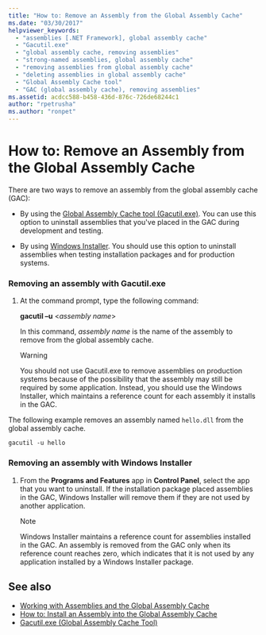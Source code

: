 ```yaml
---
title: "How to: Remove an Assembly from the Global Assembly Cache"
ms.date: "03/30/2017"
helpviewer_keywords:
  - "assemblies [.NET Framework], global assembly cache"
  - "Gacutil.exe"
  - "global assembly cache, removing assemblies"
  - "strong-named assemblies, global assembly cache"
  - "removing assemblies from global assembly cache"
  - "deleting assemblies in global assembly cache"
  - "Global Assembly Cache tool"
  - "GAC (global assembly cache), removing assemblies"
ms.assetid: acdcc588-b458-436d-876c-726de68244c1
author: "rpetrusha"
ms.author: "ronpet"
---
```

# How to: Remove an Assembly from the Global Assembly Cache

There are two ways to remove an assembly from the global assembly cache (GAC):

- By using the [Global Assembly Cache tool (Gacutil.exe)](../../../docs/framework/tools/gacutil-exe-gac-tool.md). You can use this option to uninstall assemblies that you've placed in the GAC during development and testing.

- By using [Windows Installer](/windows/desktop/Msi/windows-installer-portal). You should use this option to uninstall assemblies when testing installation packages and for production systems.

### Removing an assembly with Gacutil.exe

1. At the command prompt, type the following command:

    **gacutil –u** \<*assembly name*>

    In this command, *assembly name* is the name of the assembly to remove from the global assembly cache.

    > [!WARNING]
    > You should not use Gacutil.exe to remove assemblies on production systems because of the possibility that the assembly may still be required by some application. Instead, you should use the Windows Installer, which maintains a reference count for each assembly it installs in the GAC.

 The following example removes an assembly named `hello.dll` from the global assembly cache.

```console
gacutil -u hello
```

### Removing an assembly with Windows Installer

1. From the **Programs and Features** app in **Control Panel**, select the app that you want to uninstall. If the installation package placed assemblies in the GAC, Windows Installer will remove them if they are not used by another application.

    > [!NOTE]
    > Windows Installer maintains a reference count for assemblies installed in the GAC. An assembly is removed from the GAC only when its reference count reaches zero, which indicates that it is not used by any application installed by a Windows Installer package.

## See also

- [Working with Assemblies and the Global Assembly Cache](../../../docs/framework/app-domains/working-with-assemblies-and-the-gac.md)
- [How to: Install an Assembly into the Global Assembly Cache](install-assembly-into-gac.md)
- [Gacutil.exe (Global Assembly Cache Tool)](../../../docs/framework/tools/gacutil-exe-gac-tool.md)

